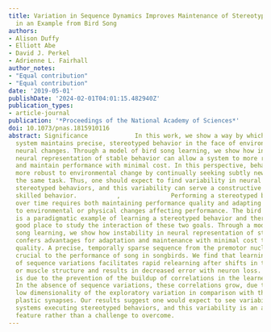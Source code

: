 ```yaml
---
title: Variation in Sequence Dynamics Improves Maintenance of Stereotyped Behavior
  in an Example from Bird Song
authors:
- Alison Duffy
- Elliott Abe
- David J. Perkel
- Adrienne L. Fairhall
author_notes:
- "Equal contribution"
- "Equal contribution"
date: '2019-05-01'
publishDate: '2024-02-01T04:01:15.482940Z'
publication_types:
- article-journal
publication: '*Proceedings of the National Academy of Sciences*'
doi: 10.1073/pnas.1815910116
abstract: Significance             In this work, we show a way by which the nervous
  system maintains precise, stereotyped behavior in the face of environmental and
  neural changes. Through a model of bird song learning, we show how instability in
  neural representation of stable behavior can allow a system to more readily adapt
  and maintain performance with minimal cost. In this perspective, behaviors are made
  more robust to environmental change by continually seeking subtly new ways of performing
  the same task. Thus, one should expect to find variability in neural systems executing
  stereotyped behaviors, and this variability can serve a constructive role in maintaining
  skilled behavior.           ,              Performing a stereotyped behavior successfully
  over time requires both maintaining performance quality and adapting efficiently
  to environmental or physical changes affecting performance. The bird song system
  is a paradigmatic example of learning a stereotyped behavior and therefore is a
  good place to study the interaction of these two goals. Through a model of bird
  song learning, we show how instability in neural representation of stable behavior
  confers advantages for adaptation and maintenance with minimal cost to performance
  quality. A precise, temporally sparse sequence from the premotor nucleus HVC is
  crucial to the performance of song in songbirds. We find that learning in the presence
  of sequence variations facilitates rapid relearning after shifts in the target song
  or muscle structure and results in decreased error with neuron loss. This robustness
  is due to the prevention of the buildup of correlations in the learned connectivity.
  In the absence of sequence variations, these correlations grow, due to the relatively
  low dimensionality of the exploratory variation in comparison with the number of
  plastic synapses. Our results suggest one would expect to see variability in neural
  systems executing stereotyped behaviors, and this variability is an advantageous
  feature rather than a challenge to overcome.
---
```

